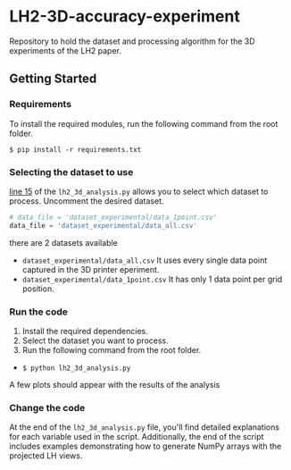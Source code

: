 # LH2-3D-accuracy-experiment
Repository to hold the dataset and processing algorithm for the 3D experiments of the LH2 paper.


## Getting Started

### Requirements
To install the required modules, run the following command from the root folder.

`$ pip install -r requirements.txt`

### Selecting the dataset to use

[line 15](https://github.com/SaidAlvarado/LH2-3D-accuracy-experiment/blob/2f47a34116a0649291dec6418c86256989b11059/lh2_3d_analysis.py#L15) of the `lh2_3d_analysis.py` allows you to select which dataset to process. Uncomment the desired dataset.
```python
# data_file = 'dataset_experimental/data_1point.csv'
data_file = 'dataset_experimental/data_all.csv'
```

there are 2 datasets available
- `dataset_experimental/data_all.csv`  It uses every single data point captured in the 3D printer eperiment.
- `dataset_experimental/data_1point.csv`  It has only 1 data point per grid position. 

### Run the code

1. Install the required dependencies.
2. Select the dataset you want to process.
3. Run the following command from the root folder.

- `$ python lh2_3d_analysis.py`

A few plots should appear with the results of the analysis

### Change the code

At the end of the `lh2_3d_analysis.py` file, you'll find detailed explanations for each variable used in the script. 
Additionally, the end of the script includes examples demonstrating how to generate NumPy arrays with the projected LH views.
